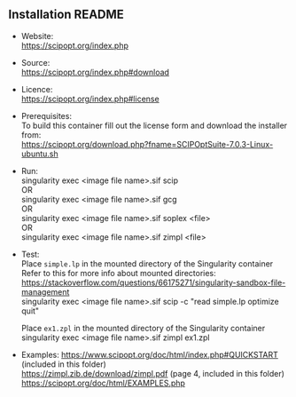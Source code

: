 ## Installation README

* Website:  
            https://scipopt.org/index.php

* Source:   
            https://scipopt.org/index.php#download

* Licence:  
            https://scipopt.org/index.php#license

* Prerequisites:    
            To build this container fill out the license form and download the installer from:  
            https://scipopt.org/download.php?fname=SCIPOptSuite-7.0.3-Linux-ubuntu.sh

* Run:      
            singularity exec \<image file name\>.sif scip  
            OR  
            singularity exec \<image file name\>.sif gcg  
            OR  
            singularity exec \<image file name\>.sif soplex \<file\>  
            OR  
            singularity exec \<image file name\>.sif zimpl \<file\>

* Test:     
            Place `simple.lp` in the mounted directory of the Singularity container  
            Refer to this for more info about mounted directories: https://stackoverflow.com/questions/66175271/singularity-sandbox-file-management  
            singularity exec \<image file name\>.sif scip -c "read simple.lp optimize quit"
            <p>
            Place `ex1.zpl` in the mounted directory of the Singularity container
            singularity exec \<image file name\>.sif zimpl ex1.zpl

* Examples: 
            https://www.scipopt.org/doc/html/index.php#QUICKSTART (included in this folder)  
            https://zimpl.zib.de/download/zimpl.pdf (page 4, included in this folder)  
            https://scipopt.org/doc/html/EXAMPLES.php
